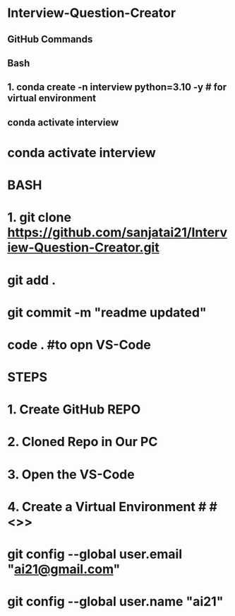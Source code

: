 # Interview-Question-Creator


## GitHub Commands


## <After> <Virtual Env>  
## Bash 
## 1. conda create -n interview  python=3.10 -y     # for virtual environment 


## conda activate interview
# conda activate interview



# BASH
# 1. git clone https://github.com/sanjatai21/Interview-Question-Creator.git

# git add .
# git commit -m "readme updated"
#
# code .   #to opn VS-Code
#  
# STEPS
# 1. Create GitHub REPO
# 2. Cloned Repo in Our PC
# 3. Open the VS-Code
# 4. Create a Virtual Environment # #<<to work with different of version of Python>>>

# git config --global user.email "ai21@gmail.com"
# git config --global user.name "ai21"